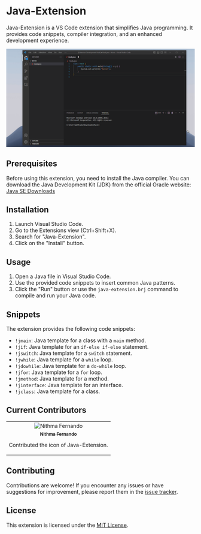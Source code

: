 # Java-Extension

Java-Extension is a VS Code extension that simplifies Java programming. It provides code snippets, compiler integration, and an enhanced development experience.

![Build & Run](./screenshot/run.gif)

## Prerequisites

Before using this extension, you need to install the Java compiler. You can download the Java Development Kit (JDK) from the official Oracle website: [Java SE Downloads](https://www.oracle.com/java/technologies/javase-jdk14-downloads.html)

## Installation

1. Launch Visual Studio Code.
2. Go to the Extensions view (Ctrl+Shift+X).
3. Search for "Java-Extension".
4. Click on the "Install" button.

## Usage

1. Open a Java file in Visual Studio Code.
2. Use the provided code snippets to insert common Java patterns.
3. Click the "Run" button or use the `java-extension.brj` command to compile and run your Java code.

## Snippets

The extension provides the following code snippets:

- `!jmain`: Java template for a class with a `main` method.
- `!jif`: Java template for an `if-else if-else` statement.
- `!jswitch`: Java template for a `switch` statement.
- `!jwhile`: Java template for a `while` loop.
- `!jdowhile`: Java template for a `do-while` loop.
- `!jfor`: Java template for a `for` loop.
- `!jmethod`: Java template for a method.
- `!jinterface`: Java template for an interface.
- `!jclass`: Java template for a class.

## Current Contributors 

<table>
  <tr>
    <td align="center">
       <img src="https://github.com/nithmafernando.png" width="80px;" alt="Nithma Fernando"/><br />
         <a href="https://github.com/nithmafernando"><sub><b>Nithma Fernando</b></sub> </a>
        <p>Contributed the icon of Java-Extension.</p>
    </td>
  </tr>
</table>

## Contributing

Contributions are welcome! If you encounter any issues or have suggestions for improvement, please report them in the [issue tracker](https://github.com/adhishtanaka/Java-Extension/issues).

## License

This extension is licensed under the [MIT License](LICENSE).
